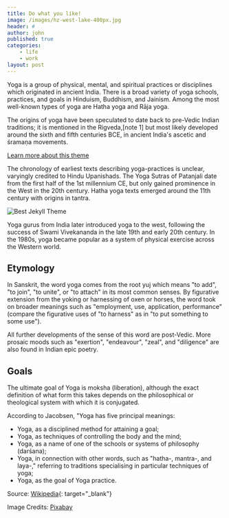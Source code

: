 ```yaml
---
title: Do what you like!
image: /images/hz-west-lake-400px.jpg
header: #
author: john
published: true
categories: 
    - life
    - work
layout: post
---
```



Yoga is a group of physical, mental, and spiritual practices or disciplines which originated in ancient India. There is a broad variety of yoga schools, practices, and goals in Hinduism, Buddhism, and Jainism. Among the most well-known types of yoga are Hatha yoga and Rāja yoga.

The origins of yoga have been speculated to date back to pre-Vedic Indian traditions; it is mentioned in the Rigveda,[note 1] but most likely developed around the sixth and fifth centuries BCE, in ancient India's ascetic and śramaṇa movements. 


[Learn more about this theme]({{site.baseurl}}/about/)

The chronology of earliest texts describing yoga-practices is unclear, varyingly credited to Hindu Upanishads. The Yoga Sutras of Patanjali date from the first half of the 1st millennium CE, but only gained prominence in the West in the 20th century. Hatha yoga texts emerged around the 11th century with origins in tantra.

![Best Jekyll Theme]({{site.baseurl}}/images/meditation-2717462_1280.jpg)

Yoga gurus from India later introduced yoga to the west, following the success of Swami Vivekananda in the late 19th and early 20th century. In the 1980s, yoga became popular as a system of physical exercise across the Western world.

## Etymology
In Sanskrit, the word yoga comes from the root yuj which means "to add", "to join", "to unite", or "to attach" in its most common senses. By figurative extension from the yoking or harnessing of oxen or horses, the word took on broader meanings such as "employment, use, application, performance" (compare the figurative uses of "to harness" as in "to put something to some use"). 

All further developments of the sense of this word are post-Vedic. More prosaic moods such as "exertion", "endeavour", "zeal", and "diligence" are also found in Indian epic poetry.

## Goals
The ultimate goal of Yoga is moksha (liberation), although the exact definition of what form this takes depends on the philosophical or theological system with which it is conjugated.

According to Jacobsen, "Yoga has five principal meanings:

* Yoga, as a disciplined method for attaining a goal;
* Yoga, as techniques of controlling the body and the mind;
* Yoga, as a name of one of the schools or systems of philosophy (darśana);
* Yoga, in connection with other words, such as "hatha-, mantra-, and laya-," referring to traditions specialising in particular techniques of yoga;
* Yoga, as the goal of Yoga practice.

Source: [Wikipedia](https://en.wikipedia.org/wiki/Yoga){: target="_blank"}

Image Credits: [Pixabay](https://pixabay.com)


<!-- <embed src="/docs/ReadMe.pdf" width="1000" height="1000" type="application/pdf"/> -->
